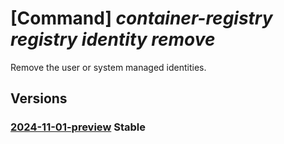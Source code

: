# [Command] _container-registry registry identity remove_

Remove the user or system managed identities.

## Versions

### [2024-11-01-preview](/Resources/mgmt-plane/L3N1YnNjcmlwdGlvbnMve30vcmVzb3VyY2Vncm91cHMve30vcHJvdmlkZXJzL21pY3Jvc29mdC5jb250YWluZXJyZWdpc3RyeS9yZWdpc3RyaWVzL3t9/2024-11-01-preview.xml) **Stable**

<!-- mgmt-plane /subscriptions/{}/resourcegroups/{}/providers/microsoft.containerregistry/registries/{} 2024-11-01-preview identity -->
